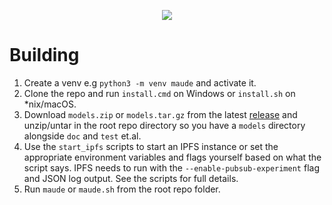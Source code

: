 <p align="center">
  <img src="https://dm2301files.storage.live.com/y4mcsbz3k1tSwFp5Yhk20iT2u0dWQdar8ylYMSSZ0cdd8zQgZ-6nn8-CGCbxEZm-6SeSxl7lBTw8OzQpTx1Hnj56jNZ2LvBKg8GRLUDMW_jPufXzSVq3_yZS6V1rTlOBn-YZUtXQyVn1Xiep3lGTRMMePOu5UhC1S7aPRpxu8eUgfZQuMh321ISJU7qiO8yYWKn?width=469&height=469&cropmode=none" />
</p>

# Building
1. Create a venv e.g `python3 -m venv maude` and activate it.
2. Clone the repo and run `install.cmd` on Windows or `install.sh` on *nix/macOS.
3. Download `models.zip` or `models.tar.gz` from the latest [release](https://github.com/allisterb/maude/releases) and unzip/untar in the root repo directory so you have a `models` directory alongside `doc` and `test` et.al.
4. Use the `start_ipfs` scripts to start an IPFS instance or set the appropriate environment variables and flags yourself based on what the script says. IPFS needs to run with the `--enable-pubsub-experiment` flag and JSON log output. See the scripts for full details.
4. Run `maude` or `maude.sh` from the root repo folder.

